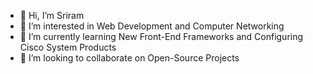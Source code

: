 - 👋 Hi, I’m Sriram
- 👀 I’m interested in Web Development and Computer Networking
- 🌱 I’m currently learning New Front-End Frameworks and Configuring Cisco System Products
- 💞️ I’m looking to collaborate on Open-Source Projects


<!---
Sriramreddyp/Sriramreddyp is a ✨ special ✨ repository because its `README.md` (this file) appears on your GitHub profile.
You can click the Preview link to take a look at your changes.
--->

